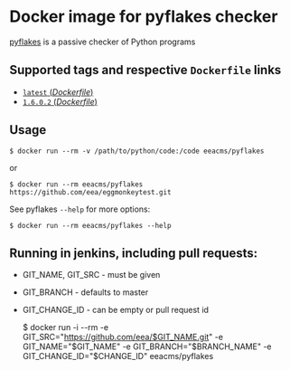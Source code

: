# Docker image for pyflakes checker

[pyflakes](https://pypi.python.org/pypi/pyflakes) is a passive checker of Python programs


## Supported tags and respective `Dockerfile` links

- [`latest` (*Dockerfile*)](https://github.com/eea/eea.docker.pyglakes/blob/master/Dockerfile)
- [`1.6.0.2` (*Dockerfile*)](https://github.com/eea/eea.docker.pyflakes/blob/1.6.0.2/Dockerfile)

## Usage

    $ docker run --rm -v /path/to/python/code:/code eeacms/pyflakes

or

    $ docker run --rm eeacms/pyflakes https://github.com/eea/eggmonkeytest.git


See pyflakes `--help` for more options:

    $ docker run --rm eeacms/pyflakes --help

## Running in jenkins, including pull requests:

* GIT_NAME, GIT_SRC  - must be given
* GIT_BRANCH - defaults to master
* GIT_CHANGE_ID - can be empty or pull request id


    $ docker run -i --rm -e GIT_SRC="https://github.com/eea/$GIT_NAME.git" -e GIT_NAME="$GIT_NAME" -e GIT_BRANCH="$BRANCH_NAME" -e GIT_CHANGE_ID="$CHANGE_ID" eeacms/pyflakes


